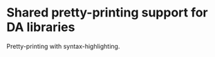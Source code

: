 Shared pretty-printing support for DA libraries
===============================================

Pretty-printing with syntax-highlighting.

